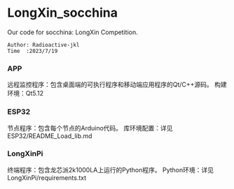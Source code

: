# LongXin_socchina
Our code for socchina: LongXin Competition.

```
Author: Radioactive-jkl
Time  :2023/7/19
```


### APP
远程监控程序：包含桌面端的可执行程序和移动端应用程序的Qt/C++源码。
构建环境：Qt5.12

### ESP32
节点程序：包含每个节点的Arduino代码。
库环境配置：详见ESP32/README_Load_lib.md

### LongXinPi
终端程序：包含龙芯派2k1000LA上运行的Python程序。
Python环境：详见LongXinPi/requirements.txt